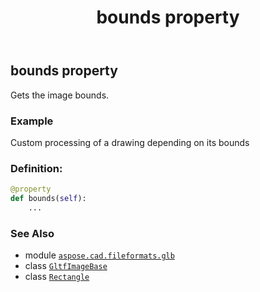 ﻿---
title: bounds property
second_title: Aspose.CAD for Python via .NET API References
description: 
type: docs
weight: 110
url: /python-net/aspose.cad.fileformats.glb/gltfimagebase/bounds/
is_root: false
---

## bounds property


Gets the image bounds.

### Example 


Custom processing of a drawing depending on its bounds
### Definition:
```python
@property
def bounds(self):
    ...
```

### See Also
* module [`aspose.cad.fileformats.glb`](../../)
* class [`GltfImageBase`](/cad/python-net/aspose.cad.fileformats.glb/gltfimagebase)
* class [`Rectangle`](/cad/python-net/aspose.cad/rectangle)
